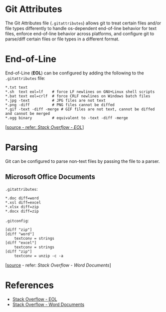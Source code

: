 # Git Attributes
The Git Attributes file (`.gitattributes`) allows git to treat certain files and/or file types differently to handle os-dependent end-of-line behavior for text files, enforce end-of-line behavior across platforms, and configure git to parse/diff certain files or file types in a different format.

# End-of-Line
End-of-Line (**EOL**) can be configured by adding the following to the `.gitattributes` file:

``` text
*.txt text
*.sh  text eol=lf    # force LF newlines on GNU+Linux shell scripts
*.bat text eol=crlf  # force CRLF newlines on Windows batch files
*.jpg -text          # JPG files are not text
*.png -diff          # PNG files cannot be diffed
*.gif -text -diff -merge # GIF files are not text, cannot be diffed and cannot be merged
*.ogg binary         # equivalent to -text -diff -merge
```
[[source - refer: _Stack Overflow - EOL_](https://stackoverflow.com/questions/73853086/what-is-the-point-of-using-gitattributes-file)]

# Parsing
Git can be configured to parse non-text files by passing the file to a parser.

## Microsoft Office Documents
`.gitattributes`:
```
*.doc diff=word
*.xsl diff=excel
*.xlsx diff=zip
*.docx diff=zip
```

`.gitconfig`:
``` text
[diff "zip"]
[diff "word"] 
    textconv = strings
[diff "excel"]
    textconv = strings
[diff "zip"]
    textconv = unzip -c -a
```
[[source](#references) - refer: _Stack Overflow - Word Documents_]

# References
- [Stack Overflow - EOL](https://stackoverflow.com/questions/73853086/what-is-the-point-of-using-gitattributes-file)
- [Stack Overflow - Word Documents](https://stackoverflow.com/questions/22439517/view-docx-file-on-github-and-use-git-diff-on-docx-file-format)